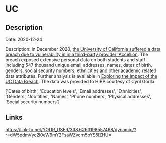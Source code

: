# UC

## Description

Date: 2020-12-24

Description:
In December 2020, <a href="https://portswigger.net/daily-swig/uc-berkeley-confirms-data-breach-becomes-latest-victim-of-accellion-cyber-attack" target="_blank" rel="noopener">the University of California suffered a data breach due to vulnerability in in a third-party provider, Accellion</a>. The breach exposed extensive personal data on both students and staff including 547 thousand unique email addresses, names, dates of birth, genders, social security numbers, ethnicities and other academic related data attributes. Further analysis is available in <a href="https://cgorlla.github.io/project/uc" target="_blank" rel="noopener">Exploring the Impact of the UC Data Breach</a>. The data was provided to HIBP courtesy of Cyril Gorlla.


['Dates of birth', 'Education levels', 'Email addresses', 'Ethnicities', 'Genders', 'Job titles', 'Names', 'Phone numbers', 'Physical addresses', 'Social security numbers']

## Links

https://link-to.net/YOUR_USER/338.6263198557468/dynamic/?r=dW5pdmVyc2l0eW9mY2FsaWZvcm5pYS5lZHU=